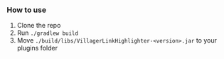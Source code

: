 ### How to use

1. Clone the repo
2. Run `./gradlew build`
3. Move `./build/libs/VillagerLinkHighlighter-<version>.jar` to your plugins folder
